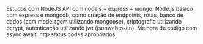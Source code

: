 Estudos com NodeJS
API com nodejs + express + mongo.
Node.js básico com express e mongodb, como criação de endpoints, rotas, banco de dados (com modelagem utilizando mongoose), criptografia utilizando bcrypt, autenticação utilizando jwt (jsonwebtoken).
Melhora de código com async await.
http status codes apropriados.
